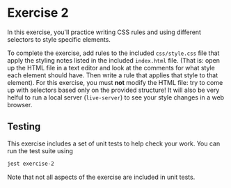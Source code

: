 # Exercise 2

In this exercise, you'll practice writing CSS rules and using different selectors to style specific elements.

To complete the exercise, add rules to the included `css/style.css` file that apply the styling notes listed in the included `index.html` file. (That is: open up the HTML file in a text editor and look at the comments for what style each element should have. Then write a rule that applies that style to that element). For this exercise, you must **not** modify the HTML file: try to come up with selectors based only on the provided structure! It will also be very helful to run a local server (`live-server`) to see your style changes in a web browser.

## Testing
This exercise includes a set of unit tests to help check your work. You can run the test suite using

```bash
jest exercise-2
```

Note that not all aspects of the exercise are included in unit tests.
